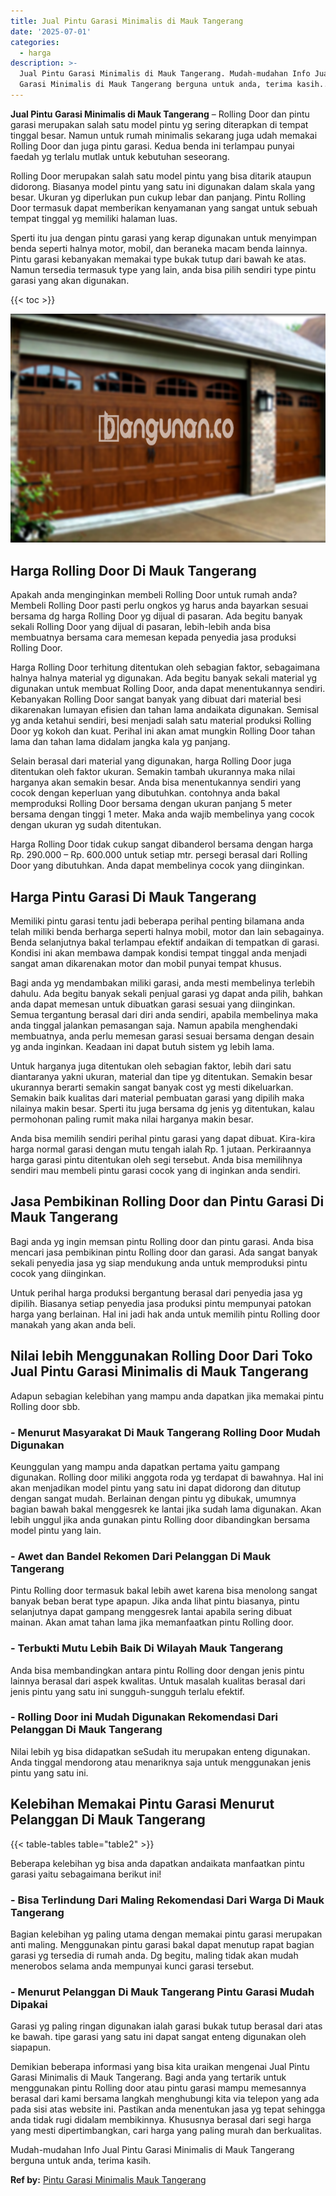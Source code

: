 ```yaml
---
title: Jual Pintu Garasi Minimalis di Mauk Tangerang
date: '2025-07-01'
categories:
  - harga
description: >-
  Jual Pintu Garasi Minimalis di Mauk Tangerang. Mudah-mudahan Info Jual Pintu
  Garasi Minimalis di Mauk Tangerang berguna untuk anda, terima kasih....
---
```


**Jual Pintu Garasi Minimalis di Mauk Tangerang** – Rolling Door dan pintu garasi merupakan salah satu model pintu yg sering diterapkan di tempat tinggal besar. Namun untuk rumah minimalis sekarang juga udah memakai Rolling Door dan juga pintu garasi. Kedua benda ini terlampau punyai faedah yg terlalu mutlak untuk kebutuhan seseorang.

Rolling Door merupakan salah satu model pintu yang bisa ditarik ataupun didorong. Biasanya model pintu yang satu ini digunakan dalam skala yang besar. Ukuran yg diperlukan pun cukup lebar dan panjang. Pintu Rolling Door termasuk dapat memberikan kenyamanan yang sangat untuk sebuah tempat tinggal yg memiliki halaman luas.

Sperti itu jua dengan pintu garasi yang kerap digunakan untuk menyimpan benda seperti halnya motor, mobil, dan beraneka macam benda lainnya. Pintu garasi kebanyakan memakai type bukak tutup dari bawah ke atas. Namun tersedia termasuk type yang lain, anda bisa pilih sendiri type pintu garasi yang akan digunakan.

{{< toc >}}

![Jual Pintu Garasi Minimalis di Mauk Tangerang](/images/pintu-garasi-71.png)

## Harga Rolling Door Di Mauk Tangerang

Apakah anda menginginkan membeli Rolling Door untuk rumah anda? Membeli Rolling Door pasti perlu ongkos yg harus anda bayarkan sesuai bersama dg harga Rolling Door yg dijual di pasaran. Ada begitu banyak sekali Rolling Door yang dijual di pasaran, lebih-lebih anda bisa membuatnya bersama cara memesan kepada penyedia jasa produksi Rolling Door.

Harga Rolling Door terhitung ditentukan oleh sebagian faktor, sebagaimana halnya halnya material yg digunakan. Ada begitu banyak sekali material yg digunakan untuk membuat Rolling Door, anda dapat menentukannya sendiri. Kebanyakan Rolling Door sangat banyak yang dibuat dari material besi dikarenakan lumayan efisien dan tahan lama andaikata digunakan. Semisal yg anda ketahui sendiri, besi menjadi salah satu material produksi Rolling Door yg kokoh dan kuat. Perihal ini akan amat mungkin Rolling Door tahan lama dan tahan lama didalam jangka kala yg panjang.

Selain berasal dari material yang digunakan, harga Rolling Door juga ditentukan oleh faktor ukuran. Semakin tambah ukurannya maka nilai harganya akan semakin besar. Anda bisa menentukannya sendiri yang cocok dengan keperluan yang dibutuhkan. contohnya anda bakal memproduksi Rolling Door bersama dengan ukuran panjang 5 meter bersama dengan tinggi 1 meter. Maka anda wajib membelinya yang cocok dengan ukuran yg sudah ditentukan.

Harga Rolling Door tidak cukup sangat dibanderol bersama dengan harga Rp. 290.000 – Rp. 600.000 untuk setiap mtr. persegi berasal dari Rolling Door yang dibutuhkan. Anda dapat membelinya cocok yang diinginkan.

## Harga Pintu Garasi Di Mauk Tangerang

Memiliki pintu garasi tentu jadi beberapa perihal penting bilamana anda telah miliki benda berharga seperti halnya mobil, motor dan lain sebagainya. Benda selanjutnya bakal terlampau efektif andaikan di tempatkan di garasi. Kondisi ini akan membawa dampak kondisi tempat tinggal anda menjadi sangat aman dikarenakan motor dan mobil punyai tempat khusus.

Bagi anda yg mendambakan miliki garasi, anda mesti membelinya terlebih dahulu. Ada begitu banyak sekali penjual garasi yg dapat anda pilih, bahkan anda dapat memesan untuk dibuatkan garasi sesuai yang diinginkan. Semua tergantung berasal dari diri anda sendiri, apabila membelinya maka anda tinggal jalankan pemasangan saja. Namun apabila menghendaki membuatnya, anda perlu memesan garasi sesuai bersama dengan desain yg anda inginkan. Keadaan ini dapat butuh sistem yg lebih lama.

Untuk harganya juga ditentukan oleh sebagian faktor, lebih dari satu diantaranya yakni ukuran, material dan tipe yg ditentukan. Semakin besar ukurannya berarti semakin sangat banyak cost yg mesti dikeluarkan. Semakin baik kualitas dari material pembuatan garasi yang dipilih maka nilainya makin besar. Sperti itu juga bersama dg jenis yg ditentukan, kalau permohonan paling rumit maka nilai harganya makin besar.

Anda bisa memilih sendiri perihal pintu garasi yang dapat dibuat. Kira-kira harga normal garasi dengan mutu tengah ialah Rp. 1 jutaan. Perkiraannya harga garasi pintu ditentukan oleh segi tersebut. Anda bisa memilihnya sendiri mau membeli pintu garasi cocok yang di inginkan anda sendiri.

## Jasa Pembikinan Rolling Door dan Pintu Garasi Di Mauk Tangerang

Bagi anda yg ingin memsan pintu Rolling door dan pintu garasi. Anda bisa mencari jasa pembikinan pintu Rolling door dan garasi. Ada sangat banyak sekali penyedia jasa yg siap mendukung anda untuk memproduksi pintu cocok yang diinginkan.

Untuk perihal harga produksi bergantung berasal dari penyedia jasa yg dipilih. Biasanya setiap penyedia jasa produksi pintu mempunyai patokan harga yang berlainan. Hal ini jadi hak anda untuk memilih pintu Rolling door manakah yang akan anda beli.

## Nilai lebih Menggunakan Rolling Door Dari Toko Jual Pintu Garasi Minimalis di Mauk Tangerang

Adapun sebagian kelebihan yang mampu anda dapatkan jika memakai pintu Rolling door sbb.

### \- Menurut Masyarakat Di Mauk Tangerang Rolling Door Mudah Digunakan

Keunggulan yang mampu anda dapatkan pertama yaitu gampang digunakan. Rolling door miliki anggota roda yg terdapat di bawahnya. Hal ini akan menjadikan model pintu yang satu ini dapat didorong dan ditutup dengan sangat mudah. Berlainan dengan pintu yg dibukak, umumnya bagian bawah bakal menggesrek ke lantai jika sudah lama digunakan. Akan lebih unggul jika anda gunakan pintu Rolling door dibandingkan bersama model pintu yang lain.

### \- Awet dan Bandel Rekomen Dari Pelanggan Di Mauk Tangerang

Pintu Rolling door termasuk bakal lebih awet karena bisa menolong sangat banyak beban berat type apapun. Jika anda lihat pintu biasanya, pintu selanjutnya dapat gampang menggesrek lantai apabila sering dibuat mainan. Akan amat tahan lama jika memanfaatkan pintu Rolling door.

### \- Terbukti Mutu Lebih Baik Di Wilayah Mauk Tangerang

Anda bisa membandingkan antara pintu Rolling door dengan jenis pintu lainnya berasal dari aspek kwalitas. Untuk masalah kualitas berasal dari jenis pintu yang satu ini sungguh-sungguh terlalu efektif.

### \- Rolling Door ini Mudah Digunakan Rekomendasi Dari Pelanggan Di Mauk Tangerang

Nilai lebih yg bisa didapatkan seSudah itu merupakan enteng digunakan. Anda tinggal mendorong atau menariknya saja untuk menggunakan jenis pintu yang satu ini.

## Kelebihan Memakai Pintu Garasi Menurut Pelanggan Di Mauk Tangerang

{{< table-tables table="table2" >}}

Beberapa kelebihan yg bisa anda dapatkan andaikata manfaatkan pintu garasi yaitu sebagaimana berikut ini!

### \- Bisa Terlindung Dari Maling Rekomendasi Dari Warga Di Mauk Tangerang

Bagian kelebihan yg paling utama dengan memakai pintu garasi merupakan anti maling. Menggunakan pintu garasi bakal dapat menutup rapat bagian garasi yg tersedia di rumah anda. Dg begitu, maling tidak akan mudah menerobos selama anda mempunyai kunci garasi tersebut.

### \- Menurut Pelanggan Di Mauk Tangerang Pintu Garasi Mudah Dipakai

Garasi yg paling ringan digunakan ialah garasi bukak tutup berasal dari atas ke bawah. tipe garasi yang satu ini dapat sangat enteng digunakan oleh siapapun.

Demikian beberapa informasi yang bisa kita uraikan mengenai Jual Pintu Garasi Minimalis di Mauk Tangerang. Bagi anda yang tertarik untuk menggunakan pintu Rolling door atau pintu garasi mampu memesannya berasal dari kami bersama langkah menghubungi kita via telepon yang ada pada sisi atas website ini. Pastikan anda menentukan jasa yg tepat sehingga anda tidak rugi didalam membikinnya. Khususnya berasal dari segi harga yang mesti dipertimbangkan, cari harga yang paling murah dan berkualitas.

Mudah-mudahan Info Jual Pintu Garasi Minimalis di Mauk Tangerang berguna untuk anda, terima kasih.

**Ref by:** [Pintu Garasi Minimalis Mauk Tangerang](https://id.wikipedia.org/wiki/Pintu)
